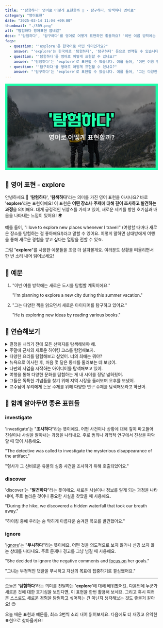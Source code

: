 ```yaml
---
title: "'탐험하다' 영어로 어떻게 표현할까 🧭 - 탐구하다, 탐색하다 영어로"
category: "영어표현"
date: "2025-03-14 11:04 +09:00"
thumbnail: "./309.png"
alt: "탐험하다 영어표현 썸네일"
desc: "'탐험하다', '탐구하다'를 영어로 어떻게 표현하면 좋을까요? '이번 여름 방학에는 새로운 도시를 탐험할 계획이에요.', '그는 다양한 책을 읽으면서 새로운 아이디어를 탐구하고 있어요.' 등을 영어로 표현하는 법을 배워봅시다. 다양한 예문을 통해서 연습하고 본인의 표현으로 만들어 보세요."
faqs:
  - question: "'explore'은 한국어로 어떤 의미인가요?"
    answer: "'explore'는 한국어로 '탐험하다', '탐구하다' 등으로 번역될 수 있습니다. 이 표현은 어떤 장소나 주제에 대해 깊이 조사하고 발견하는 과정을 나타냅니다."
  - question: "'탐험하다'를 영어로 어떻게 표현할 수 있나요?"
    answer: "'탐험하다'는 'explore'로 표현할 수 있습니다. 예를 들어, '이번 여름 방학에는 새로운 도시를 탐험할 계획이에요'는 'I'm planning to explore a new city during this summer vacation'으로 말할 수 있습니다."
  - question: "'탐구하다'를 영어로 어떻게 표현할 수 있나요?"
    answer: "'탐구하다'는 'explore'로 표현할 수 있습니다. 예를 들어, '그는 다양한 책을 읽으면서 새로운 아이디어를 탐구하고 있어요'는 'He is exploring new ideas by reading various books'로 말할 수 있습니다."
---
```


![탐험하다 영어표현 썸네일](./309.png)

## 🌟 영어 표현 - explore

안녕하세요 👋 '**탐험하다**', '**탐색하다**'라는 의미를 가진 영어 표현을 아시나요? 바로 '**explore**'라는 표현이에요! 이 표현은 **어떤 장소나 주제에 대해 깊이 조사하고 발견하는 과정**을 의미해요. 대개 긍정적인 뉘앙스를 가지고 있어, 새로운 세계를 향한 호기심과 배움을 나타내는 느낌이 있어요! 🌍

<script async src="https://pagead2.googlesyndication.com/pagead/js/adsbygoogle.js?client=ca-pub-1465612013356152"
     crossorigin="anonymous"></script>
<!-- engple-horizontal-ad -->

<ins class="adsbygoogle"
     style="display:block"
     data-ad-client="ca-pub-1465612013356152"
     data-ad-slot="2106896038"
     data-ad-format="auto"
     data-full-width-responsive="true"></ins>

<script>
     (adsbygoogle = window.adsbygoogle || []).push({});
</script>

예를 들어, "I love to explore new places whenever I travel!" (여행할 때마다 새로운 장소를 탐험하는 걸 좋아해요!)라고 말할 수 있어요. 이렇게 말하면 상대방에게 여행을 통해 새로운 경험을 쌓고 싶다는 열망을 전할 수 있죠.

그럼 "**explore**"를 사용한 예문들을 조금 더 살펴볼게요. 여러분도 상황을 떠올리면서 한 번 소리 내어 읽어보세요!

## 📖 예문

1. "이번 여름 방학에는 새로운 도시를 탐험할 계획이에요."

   "I'm planning to explore a new city during this summer vacation."

2. "그는 다양한 책을 읽으면서 새로운 아이디어를 탐구하고 있어요."

   "He is exploring new ideas by reading various books."

## 💬 연습해보기

<details>
<summary>결정을 내리기 전에 모든 선택지를 탐색해봐야 해.</summary>
<span>Before we <a href="/blog/vocab-1/010.make-a-decision/">make a decision</a>, we should explore all our options.</span>
</details>

<details>
<summary>주말에 근처의 새로운 하이킹 코스를 탐험해보자.</summary>
<span>Let's take the weekend to explore some new hiking trails in the area.</span>
</details>

<details>
<summary>다양한 요리를 탐험해보고 싶었어. 너의 최애는 뭐야?</summary>
<span>I've always wanted to explore different cuisines. What's your favorite?</span>
</details>

<details>
<summary>뉴욕으로 이사한 후, 처음 몇 달은 동네를 둘러보는 데 보냈어.</summary>
<span>After moving to New York, I <a href="/blog/in-english/258.spend/">spent</a> the first few months just exploring my neighborhood.</span>
</details>

<details>
<summary>나만의 사업을 시작하는 아이디어를 탐색해보고 있어.</summary>
<span>I've been exploring the idea of starting my own business.</span>
</details>

<details>
<summary>여행을 통해 다양한 문화를 탐험하는 게 내 시야를 정말 넓혀줬어.</summary>
<span>Exploring different cultures through travel has really broadened my perspective.</span>
</details>

<details>
<summary>그들은 독특한 기념품을 찾기 위해 지역 시장을 둘러보며 오후를 보냈어.</summary>
<span>They spent the afternoon exploring the local markets for unique souvenirs.</span>
</details>

<details>
<summary>교수님이 우리에게 논문 주제를 위해 다양한 연구 주제를 탐색해보라고 하셨어.</summary>
<span>The professor encouraged us to explore various research topics for our thesis.</span>
</details>

## 🤝 함께 알아두면 좋은 표현들

### investigate

'investigate'는 "**조사하다**"라는 뜻이에요. 어떤 사건이나 상황에 대해 깊이 파고들어 진실이나 사실을 알아내는 과정을 나타내요. 주로 범죄나 과학적 연구에서 진상을 파악할 때 많이 사용해요.

"The detective was called to investigate the mysterious disappearance of the artifact."

"형사가 그 신비로운 유물의 실종 사건을 조사하기 위해 호출되었어요."

### discover

'discover'는 "**발견하다**"라는 뜻이에요. 새로운 사실이나 정보를 알게 되는 과정을 나타내며, 주로 놀라운 것이나 중요한 사실을 찾았을 때 사용해요.

"During the hike, we discovered a hidden waterfall that took our breath away."

"하이킹 중에 우리는 숨 막히게 아름다운 숨겨진 폭포를 발견했어요."

### ignore

'[ignore](/blog/in-english/348.ignore/)'는 "**무시하다**"라는 뜻이에요. 어떤 것을 의도적으로 보지 않거나 신경 쓰지 않는 상태를 나타내요. 주로 문제나 경고를 그냥 넘길 때 사용해요.

"She decided to ignore the negative comments and [focus on](/blog/in-english/186.focus-on/) her goals."

"그녀는 부정적인 댓글을 무시하고 자신의 목표에 집중하기로 결심했어요."

---

오늘은 '**탐험하다**'라는 의미를 전달하는 '**explore**'에 대해 배워봤어요. 다음번에 누군가 새로운 것에 대한 호기심을 보인다면, 이 표현을 한번 활용해 보세요. 그리고 혹시 여러분 스스로도 새로운 경험을 탐험하고 싶어하는 건 아닌지 생각해보는 것도 좋을거 같아요! 😊

오늘 배운 표현과 예문들, 최소 3번씩 소리 내어 읽어보세요. 다음에도 더 재밌고 유익한 표현으로 찾아올게요!
